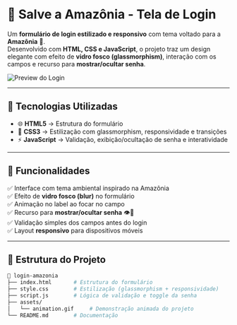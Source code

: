 # 🌳 Salve a Amazônia - Tela de Login  

Um **formulário de login estilizado e responsivo** com tema voltado para a **Amazônia** 🌱.  
Desenvolvido com **HTML, CSS e JavaScript**, o projeto traz um design elegante com efeito de **vidro fosco (glassmorphism)**, interação com os campos e recurso para **mostrar/ocultar senha**.  

![Preview do Login](./assets/animation.gif)  

---

## 🚀 Tecnologias Utilizadas  

- 🌐 **HTML5** → Estrutura do formulário  
- 🎨 **CSS3** → Estilização com glassmorphism, responsividade e transições  
- ⚡ **JavaScript** → Validação, exibição/ocultação de senha e interatividade  

---

## 🎯 Funcionalidades  

✅ Interface com tema ambiental inspirado na Amazônia  
✅ Efeito de **vidro fosco (blur)** no formulário  
✅ Animação no label ao focar no campo  
✅ Recurso para **mostrar/ocultar senha** 👁️🙈  
✅ Validação simples dos campos antes do login  
✅ Layout **responsivo** para dispositivos móveis  

---

## 📂 Estrutura do Projeto  

```bash
📁 login-amazonia
├── index.html       # Estrutura do formulário
├── style.css        # Estilização (glassmorphism + responsividade)
├── script.js        # Lógica de validação e toggle da senha
├── assets/
│   └── animation.gif     # Demonstração animada do projeto
└── README.md        # Documentação
